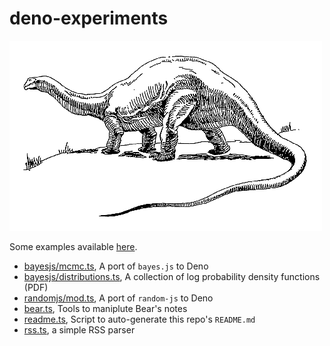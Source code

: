 # deno-experiments
![](docs/brontosaurus.png)

Some examples available [here](https://ruivieira.dev/deno-experiments/).

* [bayesjs/mcmc.ts](bayesjs/mcmc.ts), A port of `bayes.js` to Deno
* [bayesjs/distributions.ts](bayesjs/distributions.ts), A collection of log probability density functions (PDF)
* [randomjs/mod.ts](randomjs/mod.ts), A port of `random-js` to Deno
* [bear.ts](bear.ts), Tools to maniplute Bear's notes
* [readme.ts](readme.ts), Script to auto-generate this repo's `README.md`
* [rss.ts](rss.ts), a simple RSS parser
